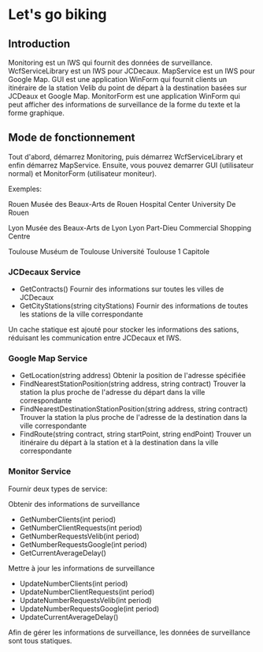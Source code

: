 # **Let's go biking**

## **Introduction**

Monitoring est un IWS qui fournit des données de surveillance.
WcfServiceLibrary est un IWS pour JCDecaux.
MapService est un IWS pour Google Map.
GUI est une application WinForm  qui fournit clients un itinéraire de la station Velib du point de départ à la destination basées sur JCDeaux et Google Map.
MonitorForm est une application WinForm qui peut afficher des informations de surveillance de la forme du texte et la forme graphique.

## **Mode de fonctionnement**

Tout d'abord, démarrez Monitoring, puis démarrez WcfServiceLibrary et enfin démarrez MapService.
Ensuite, vous pouvez demarrer GUI (utilisateur normal) et MonitorForm (utilisateur moniteur).

Exemples:

Rouen
Musée des Beaux-Arts de Rouen
Hospital Center University De Rouen

Lyon
Musée des Beaux-Arts de Lyon
Lyon Part-Dieu Commercial Shopping Centre

Toulouse
Muséum de Toulouse
Université Toulouse 1 Capitole

### **JCDecaux Service**

- GetContracts()    Fournir des informations sur toutes les villes de JCDecaux
- GetCityStations(string cityStations)    Fournir des informations de toutes les stations de la ville correspondante

Un cache statique est ajouté pour stocker les informations des sations, réduisant les communication entre JCDecaux et IWS.


### **Google Map Service**

- GetLocation(string address)    Obtenir la position de l'adresse spécifiée
- FindNearestStationPosition(string address, string contract)    Trouver la station la plus proche de l'adresse du départ dans la ville correspondante
- FindNearestDestinationStationPosition(string address, string contract)    Trouver la station la plus proche de l'adresse de la destination dans la ville correspondante	
- FindRoute(string contract, string startPoint, string endPoint)    Trouver un itinéraire du départ à la station et à la destination dans la ville correspondante

### **Monitor Service**

Fournir deux types de service: 

Obtenir des informations de surveillance
- GetNumberClients(int period)
- GetNumberClientRequests(int period)
- GetNumberRequestsVelib(int period)
- GetNumberRequestsGoogle(int period)
- GetCurrentAverageDelay()

Mettre à jour les informations de surveillance
- UpdateNumberClients(int period)
- UpdateNumberClientRequests(int period)
- UpdateNumberRequestsVelib(int period)
- UpdateNumberRequestsGoogle(int period)
- UpdateCurrentAverageDelay()

Afin de gérer les informations de surveillance, les données de surveillance sont tous statiques.
